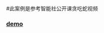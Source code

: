 #此案例是参考智能社公开课贪吃蛇视频
### [demo](http://loogeek.github.io/Practice/%E6%99%BA%E8%83%BD%E7%A4%BE%E8%A7%86%E9%A2%91%E6%A1%88%E4%BE%8B/%E7%99%BE%E5%BA%A6%E9%A6%96%E9%A1%B5%E8%B4%AA%E5%90%83%E8%9B%87/index.html)
